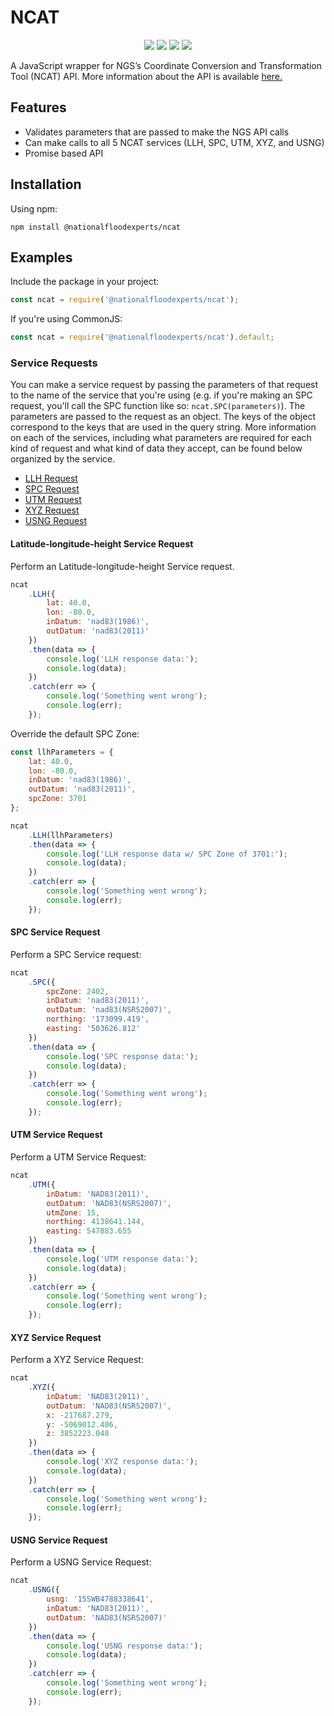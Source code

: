 # NCAT

<p align="center">
    <img src="https://img.shields.io/bundlephobia/min/@nationalfloodexperts/ncat" />
    <img src="https://img.shields.io/npm/v/@nationalfloodexperts/ncat" />
    <img src="https://img.shields.io/github/package-json/dependency-version/national-flood-experts/ncat/axios" />
    <img src="https://img.shields.io/npm/l/@nationalfloodexperts/ncat" />
</p>

A JavaScript wrapper for NGS’s Coordinate Conversion and Transformation Tool (NCAT) API. More information about the API is available [here.](https://www.ngs.noaa.gov/web_services/ncat/index.shtml)

## Features

- Validates parameters that are passed to make the NGS API calls
- Can make calls to all 5 NCAT services (LLH, SPC, UTM, XYZ, and USNG)
- Promise based API

## Installation

Using npm:

```
npm install @nationalfloodexperts/ncat
```

## Examples

Include the package in your project:

```js
const ncat = require('@nationalfloodexperts/ncat');
````

If you're using CommonJS:

```js
const ncat = require('@nationalfloodexperts/ncat').default;
````

### Service Requests

You can make a service request by passing the parameters of that request to the name of the service that you're using (e.g. if you're making an SPC request, you'll call the SPC function like so: ```ncat.SPC(parameters)```). The parameters are passed to the request as an object. The keys of the object correspond to the keys that are used in the query string. More information on each of the services, including what parameters are required for each kind of request and what kind of data they accept, can be found below organized by the service.

- [LLH Request](https://www.ngs.noaa.gov/web_services/ncat/lat-long-height-service.shtml)
- [SPC Request](https://www.ngs.noaa.gov/web_services/ncat/spc-service.shtml)
- [UTM Request](https://www.ngs.noaa.gov/web_services/ncat/utm-service.shtml)
- [XYZ Request](https://www.ngs.noaa.gov/web_services/ncat/xyz-service.shtml)
- [USNG Request](https://www.ngs.noaa.gov/web_services/ncat/usng-service.shtml)

#### Latitude-longitude-height Service Request

Perform an Latitude-longitude-height Service request.

```js
ncat
    .LLH({
        lat: 40.0,
        lon: -80.0,
        inDatum: 'nad83(1986)',
        outDatum: 'nad83(2011)'
    })
    .then(data => {
        console.log('LLH response data:');
        console.log(data);
    })
    .catch(err => {
        console.log('Something went wrong');
        console.log(err);
    });
```

Override the default SPC Zone:
```js
const llhParameters = {
    lat: 40.0,
    lon: -80.0,
    inDatum: 'nad83(1986)',
    outDatum: 'nad83(2011)',
    spcZone: 3701
};

ncat
    .LLH(llhParameters)
    .then(data => {
        console.log('LLH response data w/ SPC Zone of 3701:');
        console.log(data);
    })
    .catch(err => {
        console.log('Something went wrong');
        console.log(err);
    });
```

#### SPC Service Request

Perform a SPC Service request:

```js
ncat
    .SPC({
        spcZone: 2402,
        inDatum: 'nad83(2011)',
        outDatum: 'nad83(NSRS2007)',
        northing: '173099.419',
        easting: '503626.812'
    })
    .then(data => {
        console.log('SPC response data:');
        console.log(data);
    })
    .catch(err => {
        console.log('Something went wrong');
        console.log(err);
    });
```

#### UTM Service Request

Perform a UTM Service Request:

```js
ncat
    .UTM({
        inDatum: 'NAD83(2011)',
        outDatum: 'NAD83(NSRS2007)',
        utmZone: 15,
        northing: 4138641.144,
        easting: 547883.655
    })
    .then(data => {
        console.log('UTM response data:');
        console.log(data);
    })
    .catch(err => {
        console.log('Something went wrong');
        console.log(err);
    });
```

#### XYZ Service Request

Perform a XYZ Service Request:

```js
ncat
    .XYZ({
        inDatum: 'NAD83(2011)',
        outDatum: 'NAD83(NSRS2007)',
        x: -217687.279,
        y: -5069012.406,
        z: 3852223.048
    })
    .then(data => {
        console.log('XYZ response data:');
        console.log(data);
    })
    .catch(err => {
        console.log('Something went wrong');
        console.log(err);
    });
```

#### USNG Service Request

Perform a USNG Service Request:

```js
ncat
    .USNG({
        usng: '15SWB4788338641',
        inDatum: 'NAD83(2011)',
        outDatum: 'NAD83(NSRS2007)'
    })
    .then(data => {
        console.log('USNG response data:');
        console.log(data);
    })
    .catch(err => {
        console.log('Something went wrong');
        console.log(err);
    });
```
